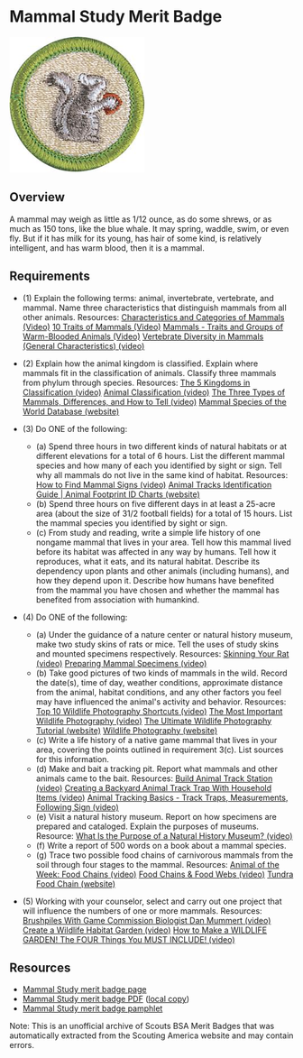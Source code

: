 

# Mammal Study Merit Badge

![Mammal Study Merit Badge](images/mammal-study-merit-badge.jpg)

## Overview



A mammal may weigh as little as 1/12 ounce, as do some shrews, or as much as 150 tons, like the blue whale. It may spring, waddle, swim, or even fly. But if it has milk for its young, has hair of some kind, is relatively intelligent, and has warm blood, then it is a mammal.

## Requirements

* (1) Explain the following terms: animal, invertebrate, vertebrate, and mammal. Name three characteristics that distinguish mammals from all other animals. Resources:  [Characteristics and Categories of Mammals (Video)](https://www.youtube.com/watch?v=jscSDZG1nFo)  [10 Traits of Mammals (Video)](https://www.youtube.com/watch?v=JOqVQ3m-bDQ)  [Mammals - Traits and Groups of Warm-Blooded Animals (Video)](https://www.youtube.com/watch?v=n9ud5ZPu2Po)  [Vertebrate Diversity in Mammals (General Characteristics) (video)](https://www.youtube.com/watch?v=mXs71vqrvqI)
* (2) Explain how the animal kingdom is classified. Explain where mammals fit in the classification of animals. Classify three mammals from phylum through species. Resources:  [The 5 Kingdoms in Classification (video)](https://youtu.be/oID1h-zL-uw?si=jHkAIYYgKaxKTZwG)  [Animal Classification (video)](https://youtu.be/L6anmd7DnYw?si=tVuoSQOwEYpKbYO7)  [The Three Types of Mammals, Differences, and How to Tell (video)](https://youtu.be/YAgjPwiSbvA?si=gwU-5Y3dVcmjt8Z7)  [Mammal Species of the World Database (website)](https://www.departments.bucknell.edu/biology/resources/msw3/browse.asp)
* (3) Do ONE of the following:
    * (a) Spend three hours in two different kinds of natural habitats or at different elevations for a total of 6 hours. List the different mammal species and how many of each you identified by sight or sign. Tell why all mammals do not live in the same kind of habitat. Resources: [How to Find Mammal Signs (video)](https://www.youtube.com/watch?v=x8DfP0Nh7kA) [Animal Tracks Identification Guide | Animal Footprint ID Charts (website)](https://www.greenbelly.co/pages/animal-tracks-identification-guide)
    * (b) Spend three hours on five different days in at least a 25-acre area (about the size of 31/2 football fields) for a total of 15 hours. List the mammal species you identified by sight or sign.
    * (c) From study and reading, write a simple life history of one nongame mammal that lives in your area. Tell how this mammal lived before its habitat was affected in any way by humans. Tell how it reproduces, what it eats, and its natural habitat. Describe its dependency upon plants and other animals (including humans), and how they depend upon it. Describe how humans have benefited from the mammal you have chosen and whether the mammal has benefited from association with humankind.


* (4) Do ONE of the following:
    * (a) Under the guidance of a nature center or natural history museum, make two study skins of rats or mice. Tell the uses of study skins and mounted specimens respectively. Resources: [Skinning Your Rat (video)](https://youtu.be/m93WO9praZE?si=DG3Wt7aD9EBE-Zma) [Preparing Mammal Specimens (video)](https://www.youtube.com/watch?v=dBk9jwQBiuA)
    * (b) Take good pictures of two kinds of mammals in the wild. Record the date(s), time of day, weather conditions, approximate distance from the animal, habitat conditions, and any other factors you feel may have influenced the animal's activity and behavior. Resources: [Top 10 Wildlife Photography Shortcuts (video)](https://www.youtube.com/watch?v=r5liiAoUJ1Q) [The Most Important Wildlife Photography (video)](https://www.youtube.com/watch?v=wzuxDkmsZgM) [The Ultimate Wildlife Photography Tutorial (website)](https://photographylife.com/wildlife-photography-tutorial) [Wildlife Photography (website)](https://www.fs.usda.gov/visit/know-before-you-go/wildlife-photography)
    * (c) Write a life history of a native game mammal that lives in your area, covering the points outlined in requirement 3(c). List sources for this information.
    * (d) Make and bait a tracking pit. Report what mammals and other animals came to the bait. Resources: [Build Animal Track Station (video)](https://www.youtube.com/watch?v=rjg7FUw_5fM) [Creating a Backyard Animal Track Trap With Household Items (video)](https://www.youtube.com/watch?v=j_SPxHCvSYA) [Animal Tracking Basics - Track Traps, Measurements, Following Sign (video)](https://www.youtube.com/watch?v=i2SFVKWhIzY)
    * (e) Visit a natural history museum. Report on how specimens are prepared and cataloged. Explain the purposes of museums. Resource: [What Is the Purpose of a Natural History Museum? (video)](https://youtu.be/sCm6JFBdWfM?si=abiHDMFT2hvlOGJS)
    * (f) Write a report of 500 words on a book about a mammal species.
    * (g) Trace two possible food chains of carnivorous mammals from the soil through four stages to the mammal. Resources: [Animal of the Week: Food Chains (video)](https://www.youtube.com/watch?v=FpVXlk_Z-4E) [Food Chains & Food Webs (video)](https://www.youtube.com/watch?v=JCl_yDf0Qok) [Tundra Food Chain (website)](https://www.sciencefacts.net/tundra-food-chain.html)


* (5) Working with your counselor, select and carry out one project that will influence the numbers of one or more mammals. Resources:  [Brushpiles With Game Commission Biologist Dan Mummert (video)](https://www.youtube.com/watch?v=pXTGUBPYwPo)  [Create a Wildlife Habitat Garden (video)](https://www.youtube.com/watch?v=IOYDnuz0hA8)  [How to Make a WILDLIFE GARDEN! The FOUR Things You MUST INCLUDE! (video)](https://www.youtube.com/watch?v=Vl0W8navRIg)


## Resources

- [Mammal Study merit badge page](https://www.scouting.org/merit-badges/mammal-study/)
- [Mammal Study merit badge PDF](https://filestore.scouting.org/filestore/Merit_Badge_ReqandRes/Pamphlets/Mammal%20Study_2025.pdf) ([local copy](files/mammal-study-merit-badge.pdf))
- [Mammal Study merit badge pamphlet](https://www.scoutshop.org/bsa-mammal-study-merit-badge-pamphlet-y-scouts-of-america-660058.html)

Note: This is an unofficial archive of Scouts BSA Merit Badges that was automatically extracted from the Scouting America website and may contain errors.